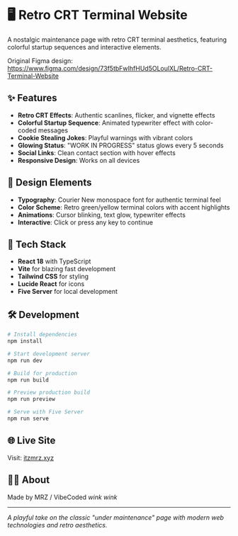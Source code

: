 
# 🖥️ Retro CRT Terminal Website

A nostalgic maintenance page with retro CRT terminal aesthetics, featuring colorful startup sequences and interactive elements.

Original Figma design: https://www.figma.com/design/73f5tbFwIhfHUd5OLoulXL/Retro-CRT-Terminal-Website

## ✨ Features

- **Retro CRT Effects**: Authentic scanlines, flicker, and vignette effects
- **Colorful Startup Sequence**: Animated typewriter effect with color-coded messages
- **Cookie Stealing Jokes**: Playful warnings with vibrant colors
- **Glowing Status**: "WORK IN PROGRESS" status glows every 5 seconds
- **Social Links**: Clean contact section with hover effects
- **Responsive Design**: Works on all devices

## 🎨 Design Elements

- **Typography**: Courier New monospace font for authentic terminal feel
- **Color Scheme**: Retro green/yellow terminal colors with accent highlights
- **Animations**: Cursor blinking, text glow, typewriter effects
- **Interactive**: Click or press any key to continue

## 🚀 Tech Stack

- **React 18** with TypeScript
- **Vite** for blazing fast development
- **Tailwind CSS** for styling
- **Lucide React** for icons
- **Five Server** for local development

## 🛠️ Development

```bash
# Install dependencies
npm install

# Start development server
npm run dev

# Build for production
npm run build

# Preview production build
npm run preview

# Serve with Five Server
npm run serve
```

## 🌐 Live Site

Visit: [itzmrz.xyz](https://itzmrz.xyz)

## 👨‍💻 About

Made by MRZ / VibeCoded *wink wink*

---

*A playful take on the classic "under maintenance" page with modern web technologies and retro aesthetics.*  